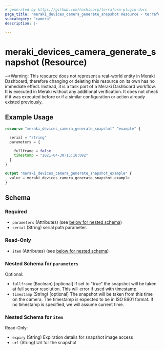 ```yaml
---
# generated by https://github.com/hashicorp/terraform-plugin-docs
page_title: "meraki_devices_camera_generate_snapshot Resource - terraform-provider-meraki"
subcategory: "camera"
description: |-
  
---
```


# meraki_devices_camera_generate_snapshot (Resource)





~>Warning: This resource does not represent a real-world entity in Meraki Dashboard, therefore changing or deleting this resource on its own has no immediate effect. Instead, it is a task part of a Meraki Dashboard workflow. It is executed in Meraki without any additional verification. It does not check if it was executed before or if a similar configuration or action 
already existed previously.


## Example Usage

```terraform
resource "meraki_devices_camera_generate_snapshot" "example" {

  serial = "string"
  parameters = {

    fullframe = false
    timestamp = "2021-04-30T15:18:08Z"
  }
}

output "meraki_devices_camera_generate_snapshot_example" {
  value = meraki_devices_camera_generate_snapshot.example
}
```

<!-- schema generated by tfplugindocs -->
## Schema

### Required

- `parameters` (Attributes) (see [below for nested schema](#nestedatt--parameters))
- `serial` (String) serial path parameter.

### Read-Only

- `item` (Attributes) (see [below for nested schema](#nestedatt--item))

<a id="nestedatt--parameters"></a>
### Nested Schema for `parameters`

Optional:

- `fullframe` (Boolean) [optional] If set to "true" the snapshot will be taken at full sensor resolution. This will error if used with timestamp.
- `timestamp` (String) [optional] The snapshot will be taken from this time on the camera. The timestamp is expected to be in ISO 8601 format. If no timestamp is specified, we will assume current time.


<a id="nestedatt--item"></a>
### Nested Schema for `item`

Read-Only:

- `expiry` (String) Expiration details for snapshot image access
- `url` (String) Url for the snapshot

